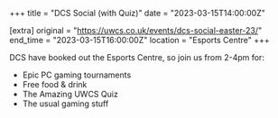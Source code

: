 +++
title = "DCS Social (with Quiz)"
date = "2023-03-15T14:00:00Z"

[extra]
original = "https://uwcs.co.uk/events/dcs-social-easter-23/"    
end_time = "2023-03-15T16:00:00Z"
location = "Esports Centre"
+++

DCS have booked out the Esports Centre, so join us from 2-4pm for:

- Epic PC gaming tournaments
- Free food & drink
- The Amazing UWCS Quiz
- The usual gaming stuff
